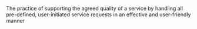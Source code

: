 The practice of supporting the agreed quality of a service by handling all pre-defined, user-initiated service requests in an effective and user-friendly manner